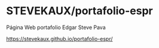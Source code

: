 # STEVEKAUX/portafolio-espr
Página Web portafolio Edgar Steve Pava

https://stevekaux.github.io/portafolio-espr/
